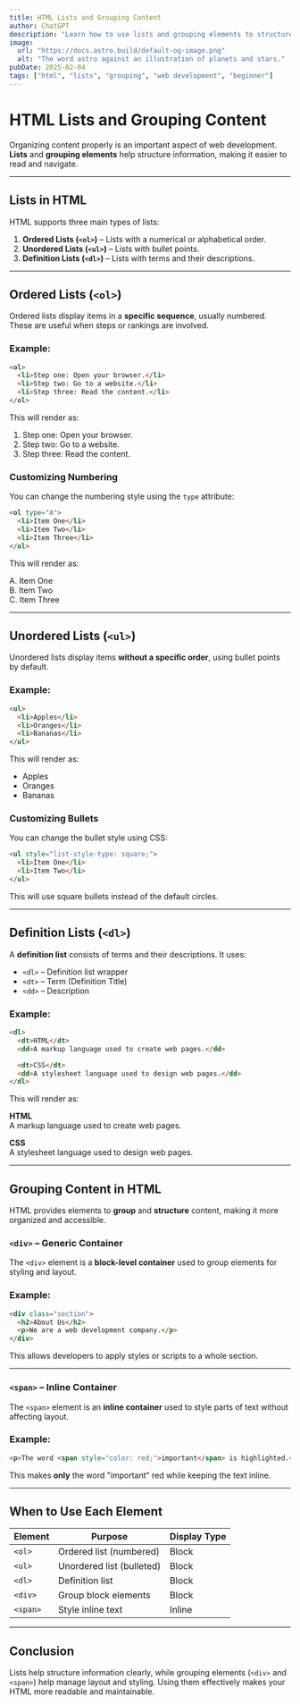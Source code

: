 ```yaml
---
title: HTML Lists and Grouping Content  
author: ChatGPT  
description: "Learn how to use lists and grouping elements to structure content in HTML."  
image:  
  url: "https://docs.astro.build/default-og-image.png"  
  alt: "The word astro against an illustration of planets and stars."  
pubDate: 2025-02-04  
tags: ["html", "lists", "grouping", "web development", "beginner"]  
---
```


# HTML Lists and Grouping Content  

Organizing content properly is an important aspect of web development. **Lists** and **grouping elements** help structure information, making it easier to read and navigate.  

---

## Lists in HTML  

HTML supports three main types of lists:  

1. **Ordered Lists (`<ol>`)** – Lists with a numerical or alphabetical order.  
2. **Unordered Lists (`<ul>`)** – Lists with bullet points.  
3. **Definition Lists (`<dl>`)** – Lists with terms and their descriptions.  

---

## Ordered Lists (`<ol>`)  

Ordered lists display items in a **specific sequence**, usually numbered. These are useful when steps or rankings are involved.  

### Example:  

```html
<ol>
  <li>Step one: Open your browser.</li>
  <li>Step two: Go to a website.</li>
  <li>Step three: Read the content.</li>
</ol>
```

This will render as:  

1. Step one: Open your browser.  
2. Step two: Go to a website.  
3. Step three: Read the content.  

### Customizing Numbering  

You can change the numbering style using the `type` attribute:  

```html
<ol type="A">
  <li>Item One</li>
  <li>Item Two</li>
  <li>Item Three</li>
</ol>
```

This will render as:  

A. Item One  
B. Item Two  
C. Item Three  

---

## Unordered Lists (`<ul>`)  

Unordered lists display items **without a specific order**, using bullet points by default.  

### Example:  

```html
<ul>
  <li>Apples</li>
  <li>Oranges</li>
  <li>Bananas</li>
</ul>
```

This will render as:  

- Apples  
- Oranges  
- Bananas  

### Customizing Bullets  

You can change the bullet style using CSS:  

```html
<ul style="list-style-type: square;">
  <li>Item One</li>
  <li>Item Two</li>
</ul>
```

This will use square bullets instead of the default circles.  

---

## Definition Lists (`<dl>`)  

A **definition list** consists of terms and their descriptions. It uses:  

- `<dl>` – Definition list wrapper  
- `<dt>` – Term (Definition Title)  
- `<dd>` – Description  

### Example:  

```html
<dl>
  <dt>HTML</dt>
  <dd>A markup language used to create web pages.</dd>

  <dt>CSS</dt>
  <dd>A stylesheet language used to design web pages.</dd>
</dl>
```

This will render as:  

**HTML**  
A markup language used to create web pages.  

**CSS**  
A stylesheet language used to design web pages.  

---

## Grouping Content in HTML  

HTML provides elements to **group** and **structure** content, making it more organized and accessible.  

### `<div>` – Generic Container  

The `<div>` element is a **block-level container** used to group elements for styling and layout.  

### Example:  

```html
<div class="section">
  <h2>About Us</h2>
  <p>We are a web development company.</p>
</div>
```

This allows developers to apply styles or scripts to a whole section.  

---

### `<span>` – Inline Container  

The `<span>` element is an **inline container** used to style parts of text without affecting layout.  

### Example:  

```html
<p>The word <span style="color: red;">important</span> is highlighted.</p>
```

This makes **only** the word "important" red while keeping the text inline.  

---

## When to Use Each Element  

| Element | Purpose | Display Type |  
|---------|---------|-------------|  
| `<ol>` | Ordered list (numbered) | Block |  
| `<ul>` | Unordered list (bulleted) | Block |  
| `<dl>` | Definition list | Block |  
| `<div>` | Group block elements | Block |  
| `<span>` | Style inline text | Inline |  

---

## Conclusion  

Lists help structure information clearly, while grouping elements (`<div>` and `<span>`) help manage layout and styling. Using them effectively makes your HTML more readable and maintainable.  



